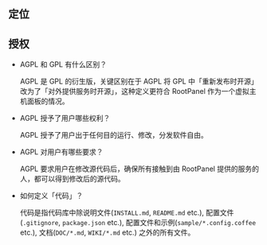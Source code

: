 ## 定位

## 授权

* AGPL 和 GPL 有什么区别？

    AGPL 是 GPL 的衍生版，关键区别在于 AGPL 将 GPL 中「重新发布时开源」改为了「对外提供服务时开源」，这种定义更符合 RootPanel 作为一个虚拟主机面板的情况。

* AGPL 授予了用户哪些权利？

    AGPL 授予了用户出于任何目的运行、修改，分发软件自由。

* AGPL 对用户有哪些要求？

    AGPL 要求用户在修改源代码后，确保所有接触到由 RootPanel 提供的服务的人，都可以得到修改后的源代码。

* 如何定义「代码」？

    代码是指代码库中除说明文件(`INSTALL.md`, `README.md` etc.), 配置文件(`.gitignore`, `package.json` etc.), 配置文件和示例(`sample/*.config.coffee` etc.), 文档(`DOC/*.md`, `WIKI/*.md` etc.) 之外的所有文件。
